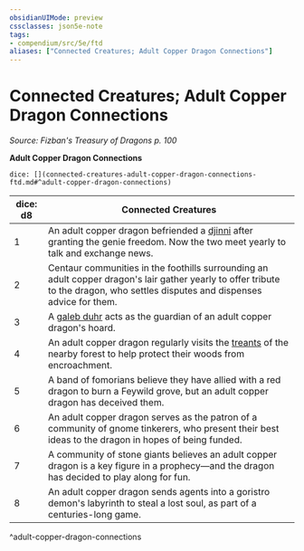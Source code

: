 ```yaml
---
obsidianUIMode: preview
cssclasses: json5e-note
tags:
- compendium/src/5e/ftd
aliases: ["Connected Creatures; Adult Copper Dragon Connections"]
---
```

# Connected Creatures; Adult Copper Dragon Connections
*Source: Fizban's Treasury of Dragons p. 100* 

**Adult Copper Dragon Connections**

`dice: [](connected-creatures-adult-copper-dragon-connections-ftd.md#^adult-copper-dragon-connections)`

| dice: d8 | Connected Creatures |
|----------|---------------------|
| 1 | An adult copper dragon befriended a [djinni](compendium/bestiary/elemental/djinni.md) after granting the genie freedom. Now the two meet yearly to talk and exchange news. |
| 2 | Centaur communities in the foothills surrounding an adult copper dragon's lair gather yearly to offer tribute to the dragon, who settles disputes and dispenses advice for them. |
| 3 | A [galeb duhr](compendium/bestiary/elemental/galeb-duhr.md) acts as the guardian of an adult copper dragon's hoard. |
| 4 | An adult copper dragon regularly visits the [treants](compendium/bestiary/plant/treant.md) of the nearby forest to help protect their woods from encroachment. |
| 5 | A band of fomorians believe they have allied with a red dragon to burn a Feywild grove, but an adult copper dragon has deceived them. |
| 6 | An adult copper dragon serves as the patron of a community of gnome tinkerers, who present their best ideas to the dragon in hopes of being funded. |
| 7 | A community of stone giants believes an adult copper dragon is a key figure in a prophecy—and the dragon has decided to play along for fun. |
| 8 | An adult copper dragon sends agents into a goristro demon's labyrinth to steal a lost soul, as part of a centuries-long game. |
^adult-copper-dragon-connections